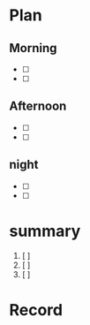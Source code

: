 
# Plan

## Morning
- [ ] 
- [ ] 

## Afternoon
- [ ] 
- [ ] 

## night
- [ ] 
- [ ] 

# summary
1. [ ] 
2. [ ] 
3. [ ] 

# Record
